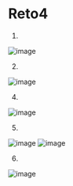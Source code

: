 # Reto4
1.
![image](https://github.com/Pablofcf/Reto-4/assets/159049788/0d1364ac-addb-413c-9f9d-6d39c4d8fcc2)

2.
![image](https://github.com/Pablofcf/Reto-4/assets/159049788/967f9442-91ce-4fc8-8e78-6e479f003559)

4.
![image](https://github.com/Pablofcf/Reto-4/assets/159049788/93cbf10a-aca8-427d-b587-8d4d8463e7d3)

5. 
![image](https://github.com/Pablofcf/Reto-4/assets/159049788/0e6665a1-ccf0-4963-adb7-d472db103cf2)
![image](https://github.com/Pablofcf/Reto-4/assets/159049788/25e60bfe-b609-4549-96e0-7db45230a1fa)

6.
![image](https://github.com/Pablofcf/Reto-4/assets/159049788/4c65d524-3bb8-4f3c-a66a-4f27f1e3b593)
